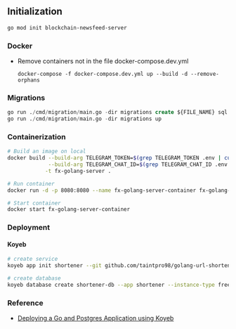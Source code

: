 ## Initialization
```bash
go mod init blockchain-newsfeed-server
```

### Docker
- Remove containers not in the file docker-compose.dev.yml
  ```
  docker-compose -f docker-compose.dev.yml up --build -d --remove-orphans 
  ```

### Migrations
```sql
go run ./cmd/migration/main.go -dir migrations create ${FILE_NAME} sql
go run ./cmd/migration/main.go -dir migrations up
```

### Containerization
```bash
# Build an image on local
docker build --build-arg TELEGRAM_TOKEN=$(grep TELEGRAM_TOKEN .env | cut -d '=' -f2) \
             --build-arg TELEGRAM_CHAT_ID=$(grep TELEGRAM_CHAT_ID .env | cut -d '=' -f2) \
            -t fx-golang-server .

# Run container
docker run -d -p 8080:8080 --name fx-golang-server-container fx-golang-server

# Start container
docker start fx-golang-server-container
```
### Deployment
#### Koyeb
```bash
# create service
koyeb app init shortener --git github.com/taintpro98/golang-url-shortener --git-branch main --git-builder docker --instance-type free --env "POSTGRES_HOST={{ secret.<POSTGRES_HOST> }}"

# create database
koyeb database create shortener-db --app shortener --instance-type free --pg-version 16 --region was
```

### Reference
- [Deploying a Go and Postgres Application using Koyeb](https://wawand.co/blog/posts/deploying-a-go-app-to-koyeb)